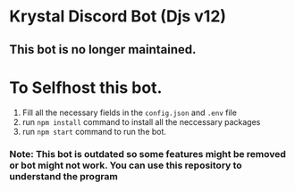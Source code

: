 # Krystal Discord Bot (Djs v12)
## This bot is no longer maintained.
# To Selfhost this bot.
1. Fill all the necessary fields in the `config.json` and `.env` file
2. run `npm install` command to install all the neccessary packages
3. run `npm start` command to run the bot.

### Note: This bot is outdated so some features might be removed or bot might not work. You can use this repository to understand the program